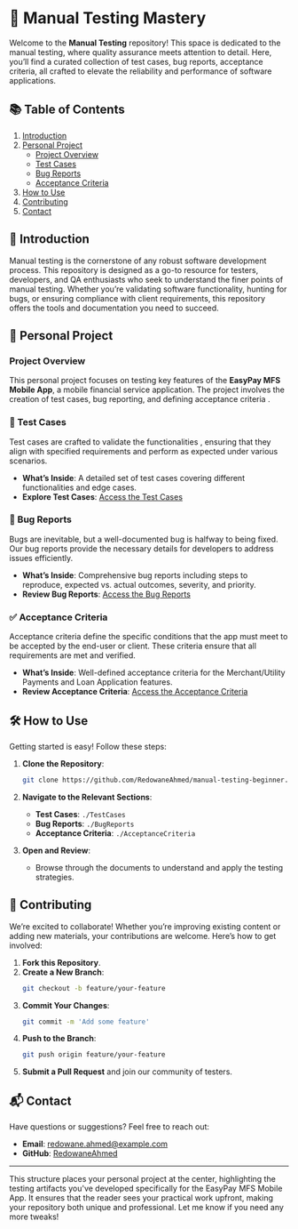 # 🎯 Manual Testing Mastery

Welcome to the **Manual Testing** repository! This space is dedicated to the manual testing, where quality assurance meets attention to detail. Here, you’ll find a curated collection of test cases, bug reports, acceptance criteria, all crafted to elevate the reliability and performance of software applications.

## 📚 Table of Contents

1. [Introduction](#introduction)
2. [Personal Project](#personal-project)
   - [Project Overview](#project-overview)
   - [Test Cases](#test-cases)
   - [Bug Reports](#bug-reports)
   - [Acceptance Criteria](#acceptance-criteria)
3. [How to Use](#how-to-use)
4. [Contributing](#contributing)
5. [Contact](#contact)

## 🚀 Introduction

Manual testing is the cornerstone of any robust software development process. This repository is designed as a go-to resource for testers, developers, and QA enthusiasts who seek to understand the finer points of manual testing. Whether you’re validating software functionality, hunting for bugs, or ensuring compliance with client requirements, this repository offers the tools and documentation you need to succeed.

## 📁 Personal Project

### Project Overview

This personal project focuses on testing key features of the **EasyPay MFS Mobile App**, a mobile financial service application. The project involves the creation of test cases, bug reporting, and defining acceptance criteria .

### 🧪 Test Cases

Test cases are crafted to validate the functionalities , ensuring that they align with specified requirements and perform as expected under various scenarios.

- **What’s Inside**: A detailed set of test cases covering different functionalities and edge cases.
- **Explore Test Cases**: [Access the Test Cases](https://docs.google.com/spreadsheets/d/1sZnFtcf6DxbtNWK3FzHq0eQZ_XfImFoQ/edit?usp=sharing&ouid=107740083941522700646&rtpof=true&sd=true)

### 🐞 Bug Reports

Bugs are inevitable, but a well-documented bug is halfway to being fixed. Our bug reports provide the necessary details for developers to address issues efficiently.

- **What’s Inside**: Comprehensive bug reports including steps to reproduce, expected vs. actual outcomes, severity, and priority.
- **Review Bug Reports**: [Access the Bug Reports](https://docs.google.com/spreadsheets/d/1M7D4HLxMj_6_ujvUKBwG7-uCsdDzpaJj/edit?usp=sharing&ouid=107740083941522700646&rtpof=true&sd=true)

### ✅ Acceptance Criteria

Acceptance criteria define the specific conditions that the app must meet to be accepted by the end-user or client. These criteria ensure that all requirements are met and verified.

- **What’s Inside**: Well-defined acceptance criteria for the Merchant/Utility Payments and Loan Application features.
- **Review Acceptance Criteria**: [Access the Acceptance Criteria](https://docs.google.com/document/d/1payC6HE0LfSHJeQA71pFlsX_puB5M9p1/edit?usp=sharing&ouid=107740083941522700646&rtpof=true&sd=true)


## 🛠️ How to Use

Getting started is easy! Follow these steps:

1. **Clone the Repository**:
    ```bash
    git clone https://github.com/RedowaneAhmed/manual-testing-beginner.git
    ```

2. **Navigate to the Relevant Sections**:
   - **Test Cases**: `./TestCases`
   - **Bug Reports**: `./BugReports`
   - **Acceptance Criteria**: `./AcceptanceCriteria`


3. **Open and Review**:
   - Browse through the documents to understand and apply the testing strategies.

## 🤝 Contributing

We’re excited to collaborate! Whether you’re improving existing content or adding new materials, your contributions are welcome. Here’s how to get involved:

1. **Fork this Repository**.
2. **Create a New Branch**:
    ```bash
    git checkout -b feature/your-feature
    ```
3. **Commit Your Changes**:
    ```bash
    git commit -m 'Add some feature'
    ```
4. **Push to the Branch**:
    ```bash
    git push origin feature/your-feature
    ```
5. **Submit a Pull Request** and join our community of testers.

## 📬 Contact

Have questions or suggestions? Feel free to reach out:

- **Email**: [redowane.ahmed@example.com](mailto:redowane.ahmed@example.com)
- **GitHub**: [RedowaneAhmed](https://github.com/RedowaneAhmed)

---

This structure places your personal project at the center, highlighting the testing artifacts you've developed specifically for the EasyPay MFS Mobile App. It ensures that the reader sees your practical work upfront, making your repository both unique and professional. Let me know if you need any more tweaks!
